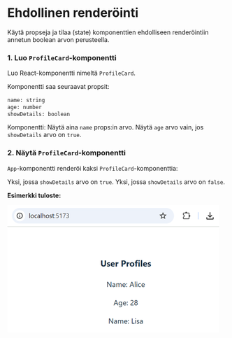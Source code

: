 # Ehdollinen renderöinti

Käytä propseja ja tilaa (state) komponenttien ehdolliseen renderöintiin annetun boolean arvon perusteella.

### 1. Luo `ProfileCard`-komponentti
Luo React-komponentti nimeltä `ProfileCard`.

Komponentti saa seuraavat propsit:
```
name: string
age: number
showDetails: boolean
```
Komponentti:
Näytä aina `name` props:in arvo.
Näytä `age` arvo vain, jos `showDetails` arvo on `true`.

### 2. Näytä `ProfileCard`-komponentti
`App`-komponentti renderöi kaksi `ProfileCard`-komponenttia:

Yksi, jossa `showDetails` arvo on `true`.
Yksi, jossa `showDetails` arvo on `false`.

**Esimerkki tuloste:**

![Conditional render](./src/assets/conditional_render.png)
